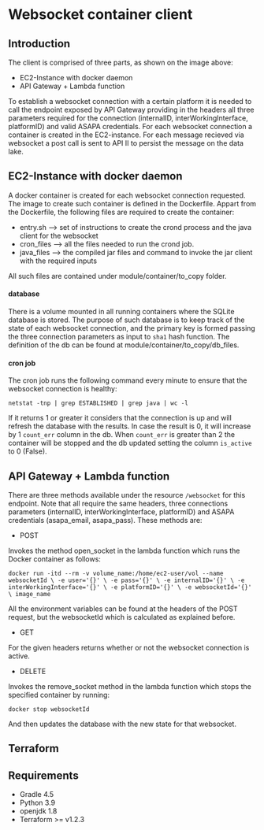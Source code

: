 # Websocket container client
## Introduction
The client is comprised of three parts, as shown on the image above:
- EC2-Instance with docker daemon 
- API Gateway + Lambda function

To establish a websocket connection with a certain platform it is needed to call the endpoint exposed by API Gateway providing in the headers all three parameters required for the connection (internalID, interWorkingInterface, platformID) and valid ASAPA credentials.
For each websocket connection a container is created in the EC2-instance. For each message recieved via websocket a post call is sent to API II to persist the message on the data lake. 
## EC2-Instance with docker daemon 
A docker container is created for each websocket connection requested. The image to create such container is defined in the Dockerfile. Appart from the Dockerfile, the following files are required to create the container:
- entry.sh --> set of instructions to create the crond process and the java client for the websocket
- cron_files --> all the files needed to run the crond job.
- java_files --> the compiled jar files and command to invoke the jar client with the required inputs

All such files are contained under module/container/to_copy folder.

#### database
There is a volume mounted in all running containers where the SQLite database is stored. The purpose of such database is to keep track of the state of each websocket connection, and the primary key is formed passing the three connection parameters as input to `sha1` hash function. The definition of the db can be found at module/container/to_copy/db_files.

#### cron job
The cron job runs the following command every minute to ensure that the websocket connection is healthy:

`netstat -tnp | grep ESTABLISHED | grep java | wc -l`

If it returns 1 or greater it considers that the connection is up and will refresh the database with the results. In case the result is 0, it will increase by 1 `count_err` column in the db. When `count_err` is greater than 2 the container will be stopped and the db updated setting the column `is_active` to 0 (False).


## API Gateway + Lambda function

There are three methods available under the resource `/websocket` for this endpoint. Note that all require the same headers, three connections parameters (internalID, interWorkingInterface, platformID) and ASAPA credentials (asapa_email, asapa_pass). These methods are:
- POST

Invokes the method open_socket in the lambda function which runs the Docker container as follows:

`docker run -itd --rm -v volume_name:/home/ec2-user/vol --name websocketId \
                -e user='{}' \
                -e pass='{}' \
                -e internalID='{}' \
                -e interWorkingInterface='{}' \
                -e platformID='{}' \
                -e websocketId='{}' \
                image_name `

All the environment variables can be found at the headers of the POST request, but the websocketId which is calculated as explained before.

- GET

For the given headers returns whether or not the websocket connection is active.

- DELETE

Invokes the remove_socket method in the lambda function which stops the specified container by running:

`docker stop websocketId`

And then updates the database with the new state for that websocket.


## Terraform

## Requirements
- Gradle 4.5
- Python 3.9
- openjdk 1.8
- Terraform >= v1.2.3